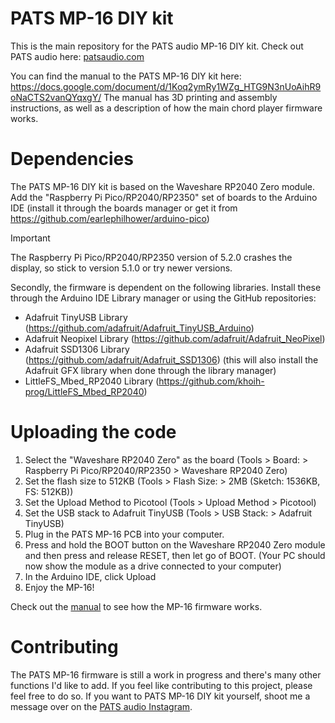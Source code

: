 # PATS MP-16 DIY kit

This is the main repository for the PATS audio MP-16 DIY kit. Check out PATS audio here: [patsaudio.com](https://patsaudio.com)

You can find the manual to the PATS MP-16 DIY kit here: https://docs.google.com/document/d/1Koq2ymRy1WZg_HTG9N3nUoAihR9oNaCTS2vanQYqxgY/
The manual has 3D printing and assembly instructions, as well as a description of how the main chord player firmware works.

# Dependencies

The PATS MP-16 DIY kit is based on the Waveshare RP2040 Zero module.
Add the "Raspberry Pi Pico/RP2040/RP2350" set of boards to the Arduino IDE (install it through the boards manager or get it from https://github.com/earlephilhower/arduino-pico)

> [!IMPORTANT]
> The Raspberry Pi Pico/RP2040/RP2350 version of 5.2.0 crashes the display, so stick to version 5.1.0 or try newer versions.

Secondly, the firmware is dependent on the following libraries.
Install these through the Arduino IDE Library manager or using the GitHub repositories:

- Adafruit TinyUSB Library (https://github.com/adafruit/Adafruit_TinyUSB_Arduino)
- Adafruit Neopixel Library (https://github.com/adafruit/Adafruit_NeoPixel)
- Adafruit SSD1306 Library (https://github.com/adafruit/Adafruit_SSD1306) (this will also install the Adafruit GFX library when done through the library manager)
- LittleFS_Mbed_RP2040 Library (https://github.com/khoih-prog/LittleFS_Mbed_RP2040)

# Uploading the code

1. Select the "Waveshare RP2040 Zero" as the board (Tools > Board: > Raspberry Pi Pico/RP2040/RP2350 > Waveshare RP2040 Zero)
2. Set the flash size to 512KB (Tools > Flash Size: > 2MB (Sketch: 1536KB, FS: 512KB))
3. Set the Upload Method to Picotool (Tools > Upload Method > Picotool)
4. Set the USB stack to Adafruit TinyUSB (Tools > USB Stack: > Adafruit TinyUSB)
5. Plug in the PATS MP-16 PCB into your computer.
6. Press and hold the BOOT button on the Waveshare RP2040 Zero module and then press and release RESET, then let go of BOOT. (Your PC should now show the module as a drive connected to your computer)
7. In the Arduino IDE, click Upload
8. Enjoy the MP-16!

Check out the [manual](https://docs.google.com/document/d/1Koq2ymRy1WZg_HTG9N3nUoAihR9oNaCTS2vanQYqxgY/) to see how the MP-16 firmware works.

# Contributing

The PATS MP-16 firmware is still a work in progress and there's many other functions I'd like to add.
If you feel like contributing to this project, please feel free to do so.
If you want to PATS MP-16 DIY kit yourself, shoot me a message over on the [PATS audio Instagram](https://www.instagram.com/patsaudio/).
